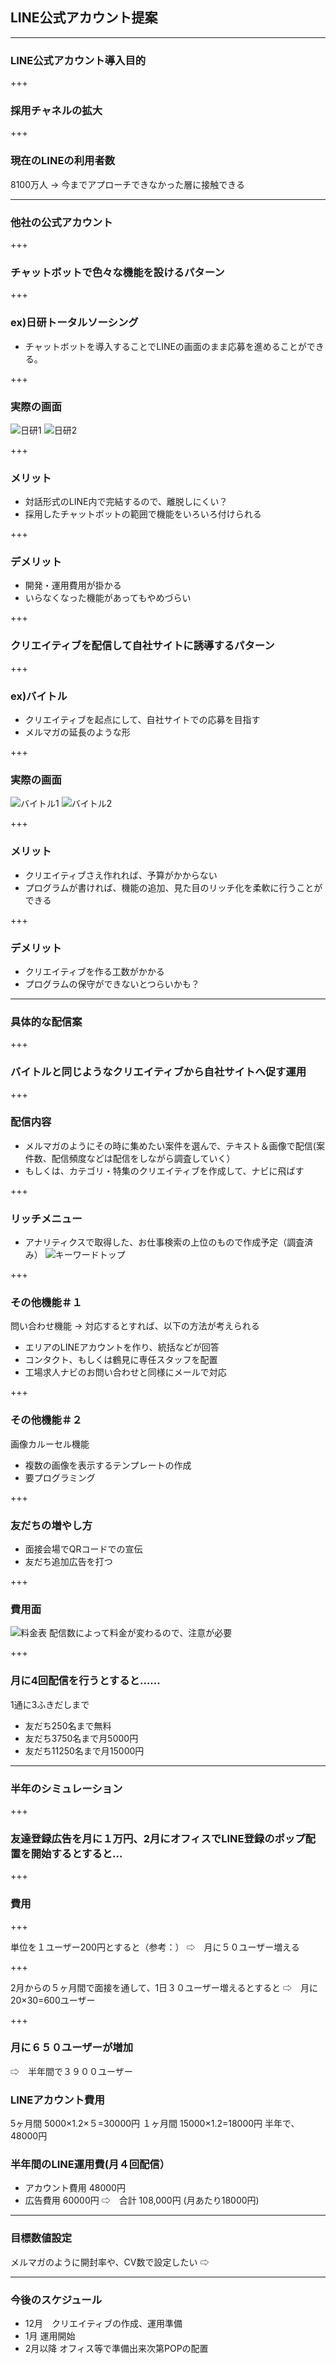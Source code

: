 ## LINE公式アカウント提案

---

### LINE公式アカウント導入目的

+++

### 採用チャネルの拡大

+++

### 現在のLINEの利用者数

8100万人
→ 今までアプローチできなかった層に接触できる

---

### 他社の公式アカウント

+++

### チャットボットで色々な機能を設けるパターン

+++

### ex)日研トータルソーシング
- チャットボットを導入することでLINEの画面のまま応募を進めることができる。

+++

### 実際の画面
![日研1](assets/line_screenshot_3.png)
![日研2](assets/line_screenshot_4.png)

+++

### メリット
 * 対話形式のLINE内で完結するので、離脱しにくい？
 * 採用したチャットボットの範囲で機能をいろいろ付けられる
 
+++

### デメリット
 * 開発・運用費用が掛かる
 * いらなくなった機能があってもやめづらい

+++

### クリエイティブを配信して自社サイトに誘導するパターン

+++

### ex)バイトル
- クリエイティブを起点にして、自社サイトでの応募を目指す
- メルマガの延長のような形

+++

### 実際の画面
![バイトル1](assets/line_screenshot_1.png)
![バイトル2](assets/line_screenshot_2.png)

+++

### メリット
 * クリエイティブさえ作れれば、予算がかからない
 * プログラムが書ければ、機能の追加、見た目のリッチ化を柔軟に行うことができる
 
+++
 
### デメリット
 * クリエイティブを作る工数がかかる
 * プログラムの保守ができないとつらいかも？

---

### 具体的な配信案

+++

### バイトルと同じようなクリエイティブから自社サイトへ促す運用

+++

### 配信内容

- メルマガのようにその時に集めたい案件を選んで、テキスト＆画像で配信(案件数、配信頻度などは配信をしながら調査していく）
- もしくは、カテゴリ・特集のクリエイティブを作成して、ナビに飛ばす

+++

### リッチメニュー

- アナリティクスで取得した、お仕事検索の上位のもので作成予定（調査済み）
![キーワードトップ](assets/keywords_rank.png)

+++

### その他機能＃１

問い合わせ機能 → 対応するとすれば、以下の方法が考えられる
  - エリアのLINEアカウントを作り、統括などが回答
  - コンタクト、もしくは鶴見に専任スタッフを配置
  - 工場求人ナビのお問い合わせと同様にメールで対応

+++

### その他機能＃２

画像カルーセル機能
  - 複数の画像を表示するテンプレートの作成
  - 要プログラミング

+++

### 友だちの増やし方

- 面接会場でQRコードでの宣伝
- 友だち追加広告を打つ

+++

### 費用面

![料金表](assets/price_list.png)
配信数によって料金が変わるので、注意が必要

+++

### 月に4回配信を行うとすると……
1通に3ふきだしまで
* 友だち250名まで無料
* 友だち3750名まで月5000円
* 友だち11250名まで月15000円

---

### 半年のシミュレーション

+++

### 友達登録広告を月に１万円、2月にオフィスでLINE登録のポップ配置を開始するとすると…

+++

### 費用

+++

単位を１ユーザー200円とすると（参考：）
⇨　月に５０ユーザー増える

+++

2月からの５ヶ月間で面接を通して、1日３０ユーザー増えるとすると
⇨　月に20×30=600ユーザー

+++

### 月に６５０ユーザーが増加

⇨　半年間で３９００ユーザー

### LINEアカウント費用

5ヶ月間 5000×1.2×５=30000円
１ヶ月間 15000×1.2=18000円
半年で、48000円

### 半年間のLINE運用費(月４回配信）
- アカウント費用 48000円
- 広告費用 60000円
⇨　合計 108,000円
(月あたり18000円)

---

### 目標数値設定

メルマガのように開封率や、CV数で設定したい
⇨　

---

### 今後のスケジュール

- 12月　クリエイティブの作成、運用準備
- 1月 運用開始
- 2月以降 オフィス等で準備出来次第POPの配置
